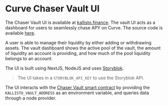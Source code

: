 # Curve Chaser Vault UI

<!-- currently, too general -->

The Chaser Vault UI is available at [kallisto.finance](https://kallisto.finance/).
The vault UI acts as a dashboard for users to seamlessly chase APY on Curve. The
source code is available [here](https://github.com/kallisto-finance/kallisto-vault-ui).

A user is able to manage their liquidity by either adding or withdrawing assets.
The vault dashboard shows the active pool of the vault, the amount of liquidity
an account is providing, and how much of the pool liquidity belongs to an account.

The UI is built using NextJS, NodeJS and uses
[Storyblok](https://www.storyblok.com/docs/api/content-delivery).

> The UI takes in a `STORYBLOK_API_KEY` to use the Storyblok API.

The UI interacts with the [Chaser Vault smart contract](chaser-vault.md)
by providing the `KALLISTO_VAULT_ADDRESS` as an environment variable, and
queries data through a node provider.
